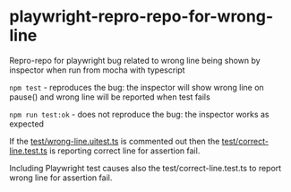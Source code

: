 # playwright-repro-repo-for-wrong-line
Repro-repo for playwright bug related to wrong line being shown by inspector when run from mocha with typescript

`npm test` - reproduces the bug: the inspector will show wrong line on pause() and wrong line will be reported when test fails

`npm run test:ok` - does not reproduce the bug: the inspector works as expected 

If the [test/wrong-line.uitest.ts](test/wrong-line.uitest.ts) is commented out then 
the [test/correct-line.test.ts](test/correct-line.test.ts) is reporting correct line for assertion fail. 

Including Playwright test causes also the test/correct-line.test.ts to report wrong line for assertion fail.
